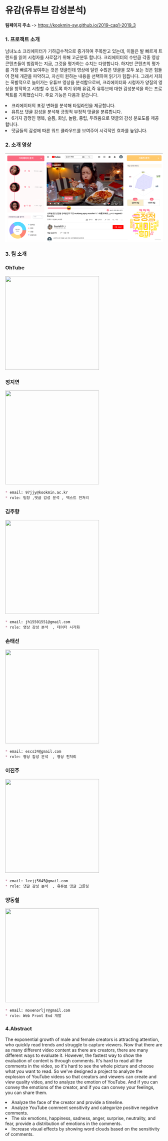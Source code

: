 
# 유감(유튜브 감성분석)
**팀페이지 주소** -> https://kookmin-sw.github.io/2019-cap1-2019_3

### 1. 프로잭트 소개

남녀노소 크리에이터가 기하급수적으로 증가하여 주목받고 있는데, 이들은 발 빠르게 트렌드를 읽어 시청자를 사로잡기 위해 고군분투 합니다.
크리에이터의 수만큼 각종 영상 콘텐츠들이 범람하는 지금, 그것을 평가하는 수치는 다양합니다. 하지만 콘텐츠의 평가를 가장 빠르게 보여주는 것은 댓글인데
영상에 달린 수많은 댓글을 모두 보는 것은 힘들어 전체 개관을 파악하고, 자신이 원하는 내용을 선택하여 읽기가 힘듭니다. 
그래서 저희는 폭발적으로 늘어가는 유튜브 영상을 분석함으로써, 크리에이터와 시청자가 양질의 영상을 창작하고 시청할 수 있도록 하기 위해
유감,즉 유튜브에 대한 감성분석을 하는 프로젝트를 기획했습니다. 주요 기능은 다음과 같습니다.

<li> 크리에이터의 표정 변화를 분석해 타임라인을 제공합니다.</li>
<li> 유튜브 댓글 감성을 분석해 긍정적 부정적 댓글을 분류합니다.</li>
<li> 6가지 감정인 행복, 슬픔, 화남, 놀람, 중립, 두려움으로 댓글의 감성 분포도를 제공합니다. </li>
<li> 댓글들의 감성에 따른 워드 클라우드를 보여주어 시각적인 효과를 높입니다. </li>

### 2. 소개 영상
[![video](./Images/계획UI.png)](https://www.youtube.com/watch?v=kQOd4qONANw&t=3s)

### 3. 팀 소개

### OhTube
<img src="https://github.com/kookmin-sw/2019-cap1-2019_3/blob/master/Images/OhTube_Logo.png"  width = "300px" height = "300px"></img>

### 정지연
<img src="https://github.com/kookmin-sw/2019-cap1-2019_3/blob/master/Images/jeong.JPG"  width = "300px" height = "300px"></img>


```markdown
* email: 97jjy@kookmin.ac.kr
* role: 팀장 ,댓글 감성 분석 , 텍스트 전처리 
```
### 김주향
<img src="https://github.com/kookmin-sw/2019-cap1-2019_3/blob/master/Images/kim.jpeg"   width = "300px" height = "300px"></img>


```markdown
* email: jh15501551@gmail.com
* role: 영상 감성 분석  , 데이터 시각화
```
### 손태선
<img src="https://github.com/kookmin-sw/2019-cap1-2019_3/blob/master/Images/son.jpeg"   width = "300px" height = "300px"></img>

```markdown
* email: escs34@gmail.com
* role: 영상 감성 분석  , 영상 전처리
```

### 이진주
<img src="https://github.com/kookmin-sw/2019-cap1-2019_3/blob/master/Images/lee.jpeg"  width = "300px" height = "300px"></img>


```markdown
* email: leejj5645@gmail.com
* role: 댓글 감성 분석  , 유튜브 댓글 크롤링
```

### 양동철
<img src="https://github.com/kookmin-sw/2019-cap1-2019_3/blob/master/Images/yang.jpeg"  width = "300px" height = "300px"></img>

```markdown
* email: moxenorljr@gmail.com
* role: Web Front End 개발
```

### 4.Abstract
The exponential growth of male and female creators is attracting attention, who quickly read trends and struggle to capture viewers. Now that there are as many different video content as there are creators, there are many different ways to evaluate it. However, the fastest way to show the evaluation of content is through comments. It's hard to read all the comments in the video, so it's hard to see the whole picture and choose what you want to read. So we've designed a project to analyze the explosion of YouTube videos so that creators and viewers can create and view quality video, and to analyze the emotion of YouTube. And if you can convey the emotions of the creator, and if you can convey your feelings, you can share them.

<li> Analyze the face of the creator and provide a timeline.</li>
<li> Analyze YouTube comment sensitivity and categorize positive negative comments.</li>
<li> The six emotions, happiness, sadness, anger, surprise, neutrality, and fear, provide a distribution of emotions in the comments.</li>
<li> Increase visual effects by showing word clouds based on the sensitivity of comments.</li>

